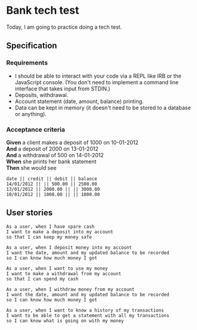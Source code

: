 # Bank tech test

Today, I am going to practice doing a tech test.

## Specification

### Requirements

* I should be able to interact with your code via a REPL like IRB or the JavaScript console.  (You don't need to implement a command line interface that takes input from STDIN.)
* Deposits, withdrawal.
* Account statement (date, amount, balance) printing.
* Data can be kept in memory (it doesn't need to be stored to a database or anything).

### Acceptance criteria

**Given** a client makes a deposit of 1000 on 10-01-2012  
**And** a deposit of 2000 on 13-01-2012  
**And** a withdrawal of 500 on 14-01-2012  
**When** she prints her bank statement  
**Then** she would see

```
date || credit || debit || balance
14/01/2012 || || 500.00 || 2500.00
13/01/2012 || 2000.00 || || 3000.00
10/01/2012 || 1000.00 || || 1000.00
```

## User stories

```
As a user, when I have spare cash
I want to make a deposit into my account
so that I can keep my money safe
```
```
As a user, when I deposit money into my account
I want the date, amount and my updated balance to be recorded
so I can know how much money I got
```
```
As a user, when I want to use my money 
I want to make a withdrawal from my account
so that I can spend my cash
```
```
As a user, when I withdraw money from my account
I want the date, amount and my updated balance to be recorded
so I can know how much money I got
```
```
As a user, when I want to know a history of my transactions
I want to be able to get a statement with all my transactions
so I can know what is going on with my money
```
